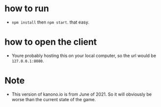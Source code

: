 # how to run
- `npm install` then `npm start`. that easy.

# how to open the client
- Youre probably hosting this on your local computer, so the url would be `127.0.0.1:8080`.

# Note
- This version of kanono.io is from June of 2021. So it will obviously be worse than the current state of the game.